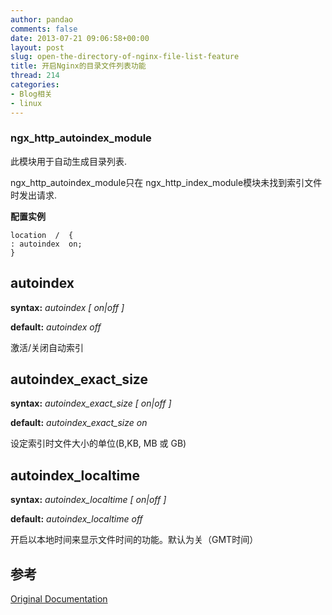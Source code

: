 ```yaml
---
author: pandao
comments: false
date: 2013-07-21 09:06:58+00:00
layout: post
slug: open-the-directory-of-nginx-file-list-feature
title: 开启Nginx的目录文件列表功能
thread: 214
categories:
- Blog相关
- linux
---
```


### ngx_http_autoindex_module


此模块用于自动生成目录列表.

ngx_http_autoindex_module只在 ngx_http_index_module模块未找到索引文件时发出请求.

__配置实例__

    
    location  /  {
    : autoindex  on;
    }



## autoindex


**syntax:** _autoindex [ on|off ]_

**default:** _autoindex off_

激活/关闭自动索引




## autoindex_exact_size


**syntax:** _autoindex_exact_size [ on|off ]_

**default:** _autoindex_exact_size on_

设定索引时文件大小的单位(B,KB, MB 或 GB)




## autoindex_localtime


**syntax:** _autoindex_localtime [ on|off ]_

**default:** _autoindex_localtime off_

开启以本地时间来显示文件时间的功能。默认为关（GMT时间）


## 参考


[Original Documentation](http://sysoev.ru/nginx/docs/http/ngx_http_autoindex_module.html)

